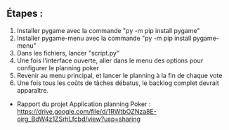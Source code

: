 Étapes :
--------

1) Installer pygame avec la commande "py -m pip install pygame"
2) Installer pygame-menu avec la commande "py -m pip install pygame-menu"
3) Dans les fichiers, lancer "script.py"
4) Une fois l'interface ouverte, aller dans le menu des options pour configurer le planning poker
5) Revenir au menu principal, et lancer le planning à la fin de chaque vote
6) Une fois tous les coûts de tâches débatus, le backlog complet devrait apparaître.

- Rapport du projet Application planning Poker :  https://drive.google.com/file/d/1RWtbOZNza8E-oirg_BdW4z1ZSrhLfcbd/view?usp=sharing 